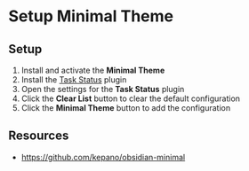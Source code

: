 # Setup Minimal Theme

## Setup

1. Install and activate the **Minimal Theme**
2. Install the [Task Status](https://github.com/vburzynski/obsidian-task-status) plugin
3. Open the settings for the **Task Status** plugin
4. Click the **Clear List** button to clear the default configuration
5. Click the **Minimal Theme** button to add the configuration

## Resources

- https://github.com/kepano/obsidian-minimal
